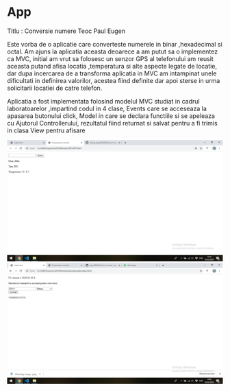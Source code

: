 # App
Titlu : Conversie numere
Teoc Paul Eugen

Este vorba de o aplicatie care converteste numerele in binar ,hexadecimal si octal.
Am ajuns la aplicatia aceasta deoarece a am putut sa o implementez ca MVC, initial am vrut sa folosesc un senzor GPS al telefonului
am reusit aceasta putand afisa locatia ,temperatura si alte aspecte legate de locatie, dar dupa incercarea de a transforma aplicatia in MVC am intampinat unele dificultati in definirea valorilor, acestea fiind definite dar apoi sterse in urma solicitarii locatiei de catre telefon.

Aplicatia a fost implementata folosind modelul MVC studiat in cadrul laboratoarelor ,impartind codul in 4 clase, Events care se acceseaza la apasarea butonului click, Model in care se declara functiile si se apeleaza cu Ajutorul Controllerului, rezultatul fiind returnat si salvat pentru a fi trimis in clasa View pentru afisare

![](capturiecran/Temperatura.png)
![](capturiecran/22.png)
